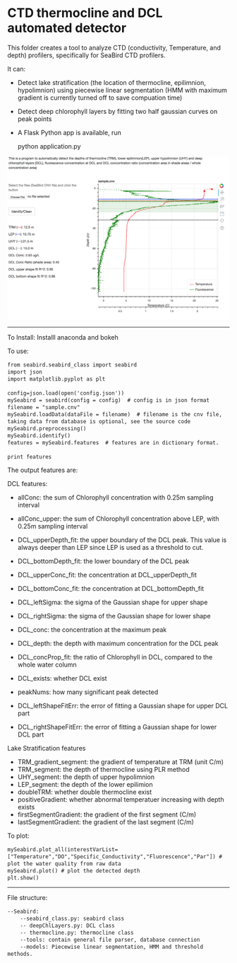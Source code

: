 # CTD thermocline and DCL automated detector

This folder creates a tool to analyze CTD (conductivity, Temperature, and depth) profilers, specifically for SeaBird CTD profilers.

It can:
* Detect lake stratification (the location of thermocline, epilimnion, hypolimnion) using piecewise linear segmentation (HMM with maximum gradient is currently turned off to save compuation time)
* Detect deep chlorophyll layers by fitting two half gaussian curves on peak points
* A Flask Python app is available, run 

	python application.py

![Web App Snapshot](img/AppSnapshot.png)


---
To Install:
Installl anaconda and bokeh


To use:
	
	from seabird.seabird_class import seabird
	import json
	import matplotlib.pyplot as plt
	
	config=json.load(open('config.json'))
	mySeabird = seabird(config = config)  # config is in json format
	filename = "sample.cnv"
	mySeabird.loadData(dataFile = filename)  # filename is the cnv file, taking data from database is optional, see the source code
	mySeabird.preprocessing()
	mySeabird.identify()
	features = mySeabird.features  # features are in dictionary format.

	print features
	

The output features are:

DCL features:
* allConc: the sum of Chlorophyll concentration with 0.25m sampling interval
* allConc_upper: the sum of Chlorophyll concentration above LEP, with 0.25m sampling interval
* DCL_upperDepth_fit: the upper boundary of the DCL peak. This value is always deeper than LEP since LEP is used as a threshold to cut. 
* DCL_bottomDepth_fit: the lower boundary of the DCL peak
* DCL_upperConc_fit: the concentration at DCL_upperDepth_fit
* DCL_bottomConc_fit: the concentration at DCL_bottomDepth_fit
* DCL_leftSigma: the sigma of the Gaussian shape for upper shape
* DCL_rightSigma: the sigma of the Gaussian shape for lower shape
* DCL_conc: the concentration at the maximum peak
* DCL_depth: the depth with maximum concentration for the DCL peak
* DCL_concProp_fit: the ratio of Chlorophyll in DCL, compared to the whole water column
* DCL_exists: whether DCL exist
* peakNums: how many significant peak detected

* DCL_leftShapeFitErr: the error of fitting a Gaussian shape for upper DCL part
* DCL_rightShapeFitErr: the error of fitting a Gaussian shape for lower DCL part

Lake Stratification features
* TRM_gradient_segment: the gradient of temperature at TRM (unit C/m)
* TRM_segment: the depth of thermocline using PLR method
* UHY_segment: the depth of upper hypolimnion
* LEP_segment: the depth of the lower epilimion
* doubleTRM: whether double thermocline exist
* positiveGradient: whether abnormal temperatuer increasing with depth exists
* firstSegmentGradient: the gradient of the first segment (C/m)
* lastSegmentGradient: the gradient of the last segment (C/m)


To plot:

	mySeabird.plot_all(interestVarList=["Temperature","DO","Specific_Conductivity","Fluorescence","Par"]) # plot the water quality from raw data
	mySeabird.plot() # plot the detected depth
	plt.show()

---
File structure:

 	
	--Seabird:
		--seabird_class.py: seabird class
		-- deepChlLayers.py: DCL class
		-- thermocline.py: thermocline class
		--tools: contain general file parser, database connection
		--models: Piecewise linear segmentation, HMM and threshold methods. 



